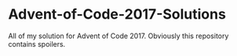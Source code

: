 # Advent-of-Code-2017-Solutions
All of my solution for Advent of Code 2017. Obviously this repository contains spoilers.
